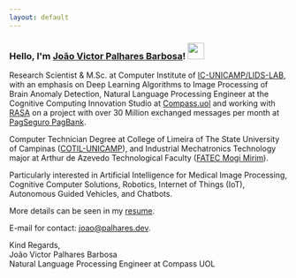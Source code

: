 ```yaml
---
layout: default
---
```

### Hello, I'm [João Victor Palhares Barbosa](https://www.linkedin.com/in/joao-palhares/)! <img src="https://media.giphy.com/media/hvRJCLFzcasrR4ia7z/giphy.gif" width="30px">


Research Scientist & M.Sc. at Computer Institute of [IC-UNICAMP/LIDS-LAB](https://lids.ic.unicamp.br/), with an emphasis on Deep Learning Algorithms to Image Processing of Brain Anomaly Detection, Natural Language Processing Engineer at the Cognitive Computing Innovation Studio at [Compass.uol](https://compass.uol/) and working with [RASA](https://rasa.com/) on a project with over 30 Million exchanged messages per month at [PagSeguro PagBank](https://pagseguro.uol.com.br/).

Computer Technician Degree at College of Limeira of The State University of Campinas ([COTIL-UNICAMP](https://www.cotil.unicamp.br/)), and Industrial Mechatronics Technology major at Arthur de Azevedo Technological Faculty ([FATEC Mogi Mirim](https://fatecmm.edu.br/)).

Particularly interested in Artificial Intelligence for Medical Image Processing, Cognitive Computer Solutions, Robotics, Internet of Things (IoT), Autonomous Guided Vehicles, and Chatbots.


More details can be seen in my [resume](./assets/src/resume.pdf).

E-mail for contact: <a href="mailto:joao@palhares.dev">joao@palhares.dev</a>.

Kind Regards,<br>
João Victor Palhares Barbosa<br>
Natural Language Processing Engineer at Compass UOL


